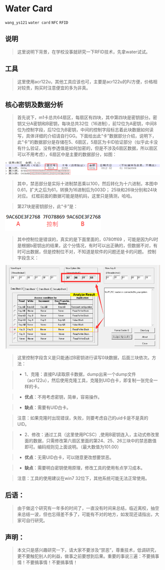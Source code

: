 # Water Card

`wang_ys121` `water card`  `NFC` `RFID`

## 说明

>这里说明下背景，在学校没事就研究一下RFID技术，先拿water试试。

## 工具

>这里使用acr122u，其他工具应该也可，主要是acr122u的PJ方便，价格相对较贵，购买时注意便宜的多为非真。

## 核心密钥及数据分析
>首先说下，m1卡总共64扇区，每扇区有四块，其中第四块是密钥部分。密钥又分A密钥和B密钥，每块总共32位（16进制），前12位为A密钥，中间8位为控制字段，后12位为B密钥，中间的控制字段标志着此块数据如何读写，具体详细的介绍请自行GG。下面给出此“卡”数据部分介绍，说明下，此“卡”的数据部分是存储在5、6扇区，5扇区为卡ID验证部分（似乎此卡没有什么验证，没有参透值是如何加密的，但是不涉及6扇区数据，所以扇区可以不用考虑），6扇区中是主要的数据部分，如图：

![](https://raw.githubusercontent.com/wang-ys121/water-card/master/water2.png)




>其中，禁恶部分是实际十进制禁恶乘以100，然后转化为十六进制，本图中0.61，扩大之后为61，转换为16进制后为003D；
25块和26块分别和24块对应。
红框前面的数据可能是随机码，这里只是猜测，哈哈。

>第27块是密钥部分，此“卡”是：

![](https://raw.githubusercontent.com/wang-ys121/water-card/master/water3.png)

>其中控制位是错误的，真实的是下面里面的，0780ff69 ，可能是因为PJ时是根据b密钥出的结果，这个分情况，有时可以出正确的，但数据不对，有时可出数据，但是控制位不对，不知道是软件的问题还是卡的问题。
控制字段含义：

![](https://raw.githubusercontent.com/wang-ys121/water-card/master/water1.png)

>这里控制字段含义是只能通过B密钥进行读写0块数据，后面三块依次。方法：

>* 1、克隆：直接PJ读取原卡数据，dump出来一个dump文件（acr122u），然后使用克隆工具，克隆到UID白卡，即复制一张完全一样的卡。

>	- **优点**：不用考虑密钥，简单，容易操作。

>	- **缺点**：需要有UID白卡。
    
>	注意：如果克隆时出现错误，失败，则要考虑自己的uid卡是不是真的UID。
    
>* 2、修改：通过工具（这里使用PCSC）,使用B密钥连入，主动式修改里面的数据，只需修改第六扇区里面的第24、25、26三块中的禁恶数值即可。编码规则见上面说明。（最大数值为101.00）

>	- **优点**：无需UID白卡，可以随意更改想要禁恶。
    
>	- **缺点**：需要明白密钥使用原理，修改工具的使用有点学习成本。
    
>	注意：工具的使用建议在win7 32位下，其他系统可能无法正常使用。


## 后语：
>由于做这个研究有一年多的时间了，一直没有时间来总结，临近离校，抽空来总结一波，但也忘得差不多了，可能有不对的地方，如发现还请指出，大家可自行研究。

## 声明：
>本文只是感兴趣研究一下，请大家不要涉及“禁恶”，尊重技术，低调研究，更不要触犯别人的利益，做事之前要想到后果。重要的事说三遍：不要搞事情！不要搞事情！不要搞事情！


